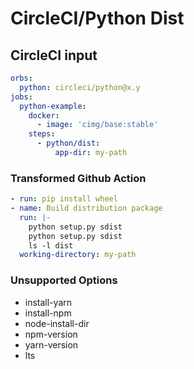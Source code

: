 # CircleCI/Python Dist

## CircleCI input

```yaml
orbs:
  python: circleci/python@x.y
jobs:
  python-example:
    docker:
      - image: 'cimg/base:stable'
    steps:
      - python/dist:
          app-dir: my-path
```

### Transformed Github Action

```yaml
- run: pip install wheel
- name: Build distribution package
  run: |-
    python setup.py sdist
    python setup.py sdist
    ls -l dist
  working-directory: my-path
```

### Unsupported Options

- install-yarn
- install-npm
- node-install-dir
- npm-version
- yarn-version
- lts
